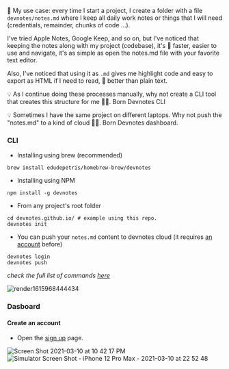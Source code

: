💭 My use case: every time I start a project, I create a folder with a file `devnotes/notes.md` where I keep all daily work notes or things that I will need (credentials, remainder, chunks of code ...).

I've tried Apple Notes, Google Keep, and so on, but I've noticed that keeping the notes along with my project (codebase), it's 💯 faster, easier to use and navigate, it's as simple as open the notes.md file with your favorite text editor.

Also, I've noticed that using it as `.md` gives me highlight code and easy to export as HTML if I need to read, 💯 better than plain text.

💡 As I continue doing these processes manually, why not create a CLI tool that creates this structure for me 🤷‍♀️. Born Devnotes CLI

💡 Sometimes I have the same project on different laptops. Why not push the "notes.md" to a kind of cloud 🤷‍♀️. Born Devnotes dashboard.

### CLI

* Installing using brew (recommended)
```console
brew install edudepetris/homebrew-brew/devnotes
```
* Installing using NPM
```console
npm install -g devnotes
```
* From any project's root folder
```console
cd devnotes.github.io/ # example using this repo.
devnotes init
```
* You can push your `notes.md` content to devnotes cloud (it requires [an account](#create-an-account) before)
```console
devnotes login
devnotes push
```

_check the full list of commands [here](https://github.com/edudepetris/notes-cli/blob/master/doc/commands.md#usage)_

![render1615968444434](https://user-images.githubusercontent.com/2192588/111435113-4096bf80-8765-11eb-852c-4d56736554e4.gif)

### Dasboard

#### Create an account

* Open the [sign up](https://devnotes-production.herokuapp.com/users/sign_up) page.

![Screen Shot 2021-03-10 at 10 42 17 PM](https://user-images.githubusercontent.com/2192588/110609956-a4b00580-81f2-11eb-9538-1fc3f2c18a78.png)
![Simulator Screen Shot - iPhone 12 Pro Max - 2021-03-10 at 22 52 48](https://user-images.githubusercontent.com/2192588/110613625-5bfa4b80-81f6-11eb-848e-187d3471841f.png)
